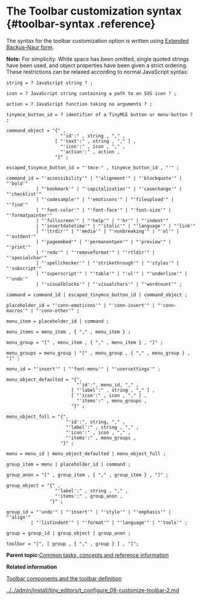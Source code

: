 # The Toolbar customization syntax {#toolbar-syntax .reference}

The syntax for the toolbar customization option is written using [Extended Backus–Naur form](https://en.wikipedia.org/wiki/Extended_Backus%E2%80%93Naur_form).

**Note:** For simplicity: White space has been omitted, single quoted strings have been used, and object properties have been given a strict ordering. These restrictions can be relaxed according to normal JavaScript syntax.

```
string = ? JavaScript string ? ;

icon = ? JavaScript string containing a path to an SVG icon ? ;

action = ? JavaScript function taking no arguments ? ;

tinymce_button_id = ? identifier of a TinyMCE button or menu-button ? ;

command_object = "{" ,
                    "'id':" , string , "," ,
                  [ "'text':" , string , "," ] ,
                    "'icon':" , icon , "," ,
                    "'action':" , action ,
                  "}" ;

escaped_tinymce_button_id = "'tmce-" , tinymce_button_id , "'" ;

command_id = "'accessibility'" | "'alignment'" | "'blockquote'" | "'bold'"
           | "'bookmark'" | "'capitalization'" | "'casechange'" | "'checklist'"
           | "'codesample'" | "'emoticons'" | "'fileupload'" | "'find'"
           | "'font-color'" | "'font-face'" | "'font-size'" | "'formatpainter'"
           | "'fullscreen'" | "'help'" | "'hr'" | "'indent'"
           | "'insertdatetime'" | "'italic'" | "'language'" | "'link'"
           | "'ltrdir'" | "'media'" | "'nonbreaking'" | "'ol'" | "'outdent'"
           | "'pageembed'" | "'permanentpen'" | "'preview'" | "'print'"
           | "'redo'" | "'removeformat'" | "'rtldir'" | "'specialchar'"
           | "'spellchecker'" | "'strikethrough'" | "'styles'" | "'subscript'"
           | "'superscript'" | "'table'" | "'ul'" | "'underline'" | "'undo'"
           | "'visualblocks'" | "'visualchars'" | "'wordcount'" ;

command = command_id | escaped_tinymce_button_id | command_object ;

placeholder_id = "'conn-emoticons'" | "'conn-insert'" | "'conn-macros'" | "'conn-other'" ;

menu_item = placeholder_id | command ;

menu_items = menu_item , { "," , menu_item } ;

menu_group = "[" , menu_item , { "," , menu_item } , "]" ;

menu_groups = menu_group | "[" , menu_group , { "," , menu_group } , "]" ;

menu_id = "'insert'" | "'font-menu'" | "'usersettings'" ;

menu_object_defaulted = "{",
                          "'id':", menu_id, "," ,
                        [ "'label':" , string , "," ] ,
                        [ "'icon':" , icon , "," ] ,
                          "'items':" , menu_groups ,
                        "}" ;

menu_object_full = "{",
                      "'id':", string, "," ,
                      "'label':" , string , "," ,
                      "'icon':" , icon , "," ,
                      "'items':" , menu_groups ,
                    "}" ;

menu = menu_id | menu_object_defaulted | menu_object_full ;

group_item = menu | placeholder_id | command ;

group_anon = "[" , group_item , { "," , group_item } , "]" ;

group_object = "{" ,
                  "'label':" , string , "," ,
                  "'items':" , group_anon ,
                "}" ;

group_id = "'undo'" | "'insert'" | "'style'" | "'emphasis'" | "'align'"
         | "'listindent'" | "'format'" | "'language'" | "'tools'" ;

group = group_id | group_object | group_anon ;

toolbar = "[", [ group , { "," , group } ] , "]";
```

**Parent topic:**[Common tasks, concepts and reference information](../../install/tiny_editors/r_appendix.md)

**Related information**  


[Toolbar components and the toolbar definition](../../install/tiny_editors/c_toolbar.md)

[../../admin/install/tiny\_editors/t\_configure\_08-customize-toolbar-2.md](../../admin/install/tiny_editors/t_configure_08-customize-toolbar-2.md)

